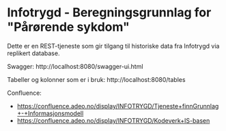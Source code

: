 # Infotrygd - Beregningsgrunnlag for "Pårørende sykdom"

Dette er en REST-tjeneste som gir tilgang til historiske data fra Infotrygd
via replikert database.

Swagger: http://localhost:8080/swagger-ui.html

Tabeller og kolonner som er i bruk: http://localhost:8080/tables 

Confluence:
- https://confluence.adeo.no/display/INFOTRYGD/Tjeneste+finnGrunnlag+-+Informasjonsmodell
- https://confluence.adeo.no/display/INFOTRYGD/Kodeverk+IS-basen
